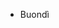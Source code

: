 - Buondì

<!---
OdinMeng/OdinMeng is a ✨ special ✨ repository because its `README.md` (this file) appears on your GitHub profile.
You can click the Preview link to take a look at your changes.
--->
